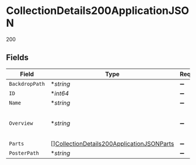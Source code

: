 # CollectionDetails200ApplicationJSON

200


## Fields

| Field                                                                                                                                        | Type                                                                                                                                         | Required                                                                                                                                     | Description                                                                                                                                  | Example                                                                                                                                      |
| -------------------------------------------------------------------------------------------------------------------------------------------- | -------------------------------------------------------------------------------------------------------------------------------------------- | -------------------------------------------------------------------------------------------------------------------------------------------- | -------------------------------------------------------------------------------------------------------------------------------------------- | -------------------------------------------------------------------------------------------------------------------------------------------- |
| `BackdropPath`                                                                                                                               | **string*                                                                                                                                    | :heavy_minus_sign:                                                                                                                           | N/A                                                                                                                                          | /d8duYyyC9J5T825Hg7grmaabfxQ.jpg                                                                                                             |
| `ID`                                                                                                                                         | **int64*                                                                                                                                     | :heavy_minus_sign:                                                                                                                           | N/A                                                                                                                                          | 10                                                                                                                                           |
| `Name`                                                                                                                                       | **string*                                                                                                                                    | :heavy_minus_sign:                                                                                                                           | N/A                                                                                                                                          | Star Wars Collection                                                                                                                         |
| `Overview`                                                                                                                                   | **string*                                                                                                                                    | :heavy_minus_sign:                                                                                                                           | N/A                                                                                                                                          | An epic space-opera theatrical film series, which depicts the adventures of various characters "a long time ago in a galaxy far, far away…." |
| `Parts`                                                                                                                                      | [][CollectionDetails200ApplicationJSONParts](../../models/operations/collectiondetails200applicationjsonparts.md)                            | :heavy_minus_sign:                                                                                                                           | N/A                                                                                                                                          |                                                                                                                                              |
| `PosterPath`                                                                                                                                 | **string*                                                                                                                                    | :heavy_minus_sign:                                                                                                                           | N/A                                                                                                                                          | /r8Ph5MYXL04Qzu4QBbq2KjqwtkQ.jpg                                                                                                             |